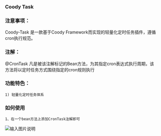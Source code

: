 
### Coody Task

### 注意事项：
   Coody-Task 是一款基于Coody Framework而实现的轻量化定时任务插件，遵循cron执行规范。
### 注解：
  @CronTask
  凡是被该注解标记的Bean方法，为其指定cron表达式执行周期，该方法将以定时任务方式围绕指定的cron规则执行
### 功能特色：
    1) 轻量化定时任务体系
### 如何使用
    1、在一个bean方法上添加CronTask注解即可
![输入图片说明](https://images.gitee.com/uploads/images/2018/0815/181345_e71cce03_1200611.png "task.png")
